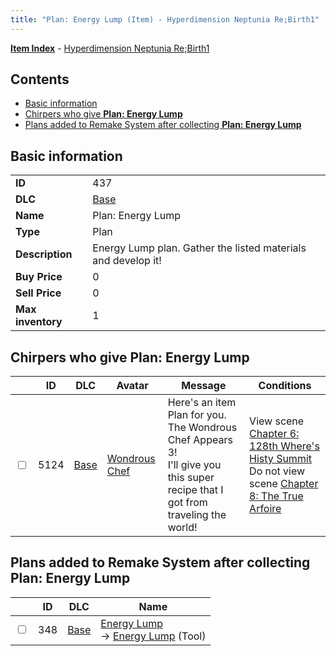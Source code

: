 ```yaml
---
title: "Plan: Energy Lump (Item) - Hyperdimension Neptunia Re;Birth1"
---
```


[**Item Index**](/neptunia/rb1/item/index.html) - [Hyperdimension Neptunia Re;Birth1](/neptunia/rb1)

## Contents

- [Basic information](#basic-information)
- [Chirpers who give **Plan: Energy Lump**](#chirpers-who-give-plan-energy-lump)
- [Plans added to Remake System after collecting **Plan: Energy Lump**](#plans-added-to-remake-system-after-collecting-plan-energy-lump)

## Basic information

|   |   |
| -- | -- |
| **ID** | 437 |
| **DLC** | [Base](/neptunia/rb1/dlc/1-base.html) |
| **Name** | Plan: Energy Lump |
| **Type** | Plan |
| **Description** | Energy Lump plan. Gather the listed materials and develop it! |
| **Buy Price** | 0 |
| **Sell Price** | 0 |
| **Max inventory** | 1 |

## Chirpers who give **Plan: Energy Lump**

|    | ID | DLC | Avatar | Message | Conditions |
| -- | -- | --- | ------ | ------- | ---------- |
| <input type="checkbox" id="rb1-chirper-event-1-5124" class="trackbox" /> | 5124 | [Base](/neptunia/rb1/dlc/1-base.html) | [Wondrous Chef](/neptunia/rb1/avatar/1-233-wondrous-chef.html) | Here's an item Plan for you.<br />The Wondrous Chef Appears 3!<br />I'll give you this super recipe that I got from traveling the world! | View scene [Chapter 6: 128th Where's Histy Summit](/neptunia/rb1/scene/1-601-chapter-6-128th-wheres-histy-summit.html)<br />Do not view scene [Chapter 8: The True Arfoire](/neptunia/rb1/scene/1-807-chapter-8-the-true-arfoire.html) |

## Plans added to Remake System after collecting **Plan: Energy Lump**

|    | ID | DLC | Name |
| -- | -- | --- | ---- |
| <input type="checkbox" id="rb1-remake-1-348" class="trackbox" /> | 348 | [Base](/neptunia/rb1/dlc/1-base.html) | [Energy Lump](/neptunia/rb1/remake/1-348-energy-lump.html)<br />→ [Energy Lump](/neptunia/rb1/item/1-41-energy-lump.html) (Tool) |
